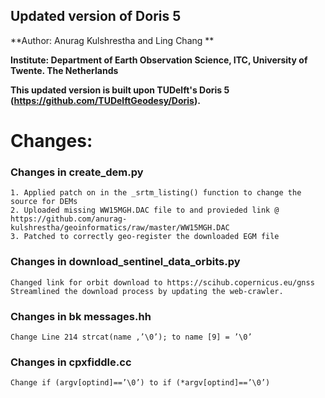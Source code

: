 ## Updated version of Doris 5

**Author: Anurag Kulshrestha and Ling Chang **

**Institute: Department of Earth Observation Science, ITC, University of Twente. The Netherlands**

**This updated version is built upon TUDelft's Doris 5 (https://github.com/TUDelftGeodesy/Doris).**
# Changes:
### Changes in create_dem.py
    1. Applied patch on in the _srtm_listing() function to change the source for DEMs
    2. Uploaded missing WW15MGH.DAC file to and provieded link @ https://github.com/anurag-kulshrestha/geoinformatics/raw/master/WW15MGH.DAC
    3. Patched to correctly geo-register the downloaded EGM file

### Changes in download_sentinel_data_orbits.py
    Changed link for orbit download to https://scihub.copernicus.eu/gnss
    Streamlined the download process by updating the web-crawler.

### Changes in bk messages.hh
    Change Line 214 strcat(name ,’\0’); to name [9] = ’\0’
### Changes in cpxfiddle.cc
    Change if (argv[optind]==’\0’) to if (*argv[optind]==’\0’)
